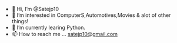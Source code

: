 - 👋 Hi, I’m @Satejp10
- 👀 I’m interested in ComputerS,Automotives,Movies & alot of other things!
- 🌱 I’m currently learing Python.
- 📫 How to reach me ... satejp10@gmail.com

<!---
Satejp10/Satejp10 is a ✨ special ✨ repository because its `README.md` (this file) appears on your GitHub profile.
You can click the Preview link to take a look at your changes.
--->
